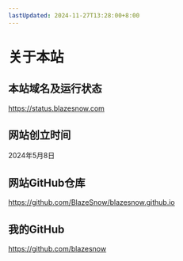 ```yaml
---
lastUpdated: 2024-11-27T13:28:00+8:00
---
```


# 关于本站

## 本站域名及运行状态

<https://status.blazesnow.com>

## 网站创立时间

2024年5月8日

## 网站GitHub仓库

<https://github.com/BlazeSnow/blazesnow.github.io>

## 我的GitHub

<https://github.com/blazesnow>